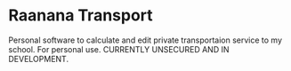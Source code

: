 # Raanana Transport

Personal software to calculate and edit private transportaion service to my school.
For personal use.
CURRENTLY UNSECURED AND IN DEVELOPMENT.
